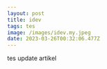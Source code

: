 ```yaml
---
layout: post
title: idev
tags: tes
image: /images/idev.my.jpeg
date: 2023-03-26T00:32:06.477Z
---
```

t﻿es update artikel